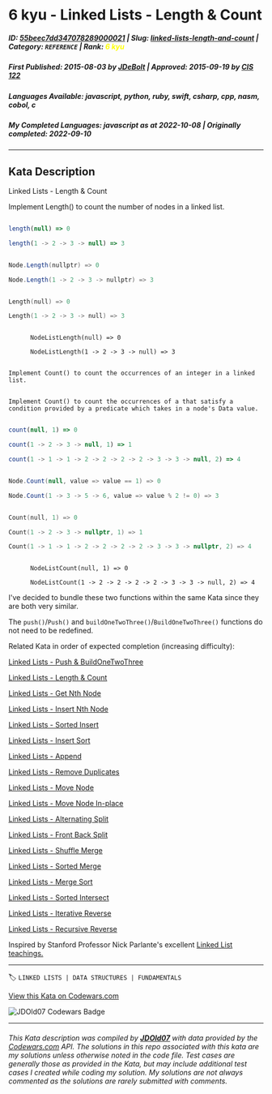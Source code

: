# 6 kyu - Linked Lists - Length & Count

##### **ID**: [55beec7dd347078289000021](https://www.codewars.com/kata/55beec7dd347078289000021) | **Slug**: [linked-lists-length-and-count](https://www.codewars.com/kata/55beec7dd347078289000021) | **Category**: `REFERENCE` | **Rank**: <span style="color:yellow">6 kyu</span>

##### **First Published**: 2015-08-03 ***by*** [JDeBolt](https://www.codewars.com/users/JDeBolt) | **Approved**: 2015-09-19 ***by*** [CIS 122](https://www.codewars.com/users/CIS%20122)

##### **Languages Available**: javascript, python, ruby, swift, csharp, cpp, nasm, cobol, c

##### **My Completed Languages**: javascript ***as at*** 2022-10-08 | **Originally completed**: 2022-09-10

---

## Kata Description


Linked Lists - Length & Count



Implement Length() to count the number of nodes in a linked list.<br>

```javascript

length(null) => 0

length(1 -> 2 -> 3 -> null) => 3

```

```csharp

Node.Length(nullptr) => 0

Node.Length(1 -> 2 -> 3 -> nullptr) => 3

```

```cpp

Length(null) => 0

Length(1 -> 2 -> 3 -> null) => 3

```

```cobol

      NodeListLength(null) => 0

      NodeListLength(1 -> 2 -> 3 -> null) => 3

```

```if-not:csharp

Implement Count() to count the occurrences of an integer in a linked list.

```

```if:csharp

Implement Count() to count the occurrences of a that satisfy a condition provided by a predicate which takes in a node's Data value.

```

```javascript

count(null, 1) => 0

count(1 -> 2 -> 3 -> null, 1) => 1

count(1 -> 1 -> 1 -> 2 -> 2 -> 2 -> 2 -> 3 -> 3 -> null, 2) => 4

```

```csharp

Node.Count(null, value => value == 1) => 0

Node.Count(1 -> 3 -> 5 -> 6, value => value % 2 != 0) => 3

```

```cpp

Count(null, 1) => 0

Count(1 -> 2 -> 3 -> nullptr, 1) => 1

Count(1 -> 1 -> 1 -> 2 -> 2 -> 2 -> 2 -> 3 -> 3 -> nullptr, 2) => 4

```

```cobol

      NodeListCount(null, 1) => 0

      NodeListCount(1 -> 2 -> 2 -> 2 -> 2 -> 3 -> 3 -> null, 2) => 4

```



I've decided to bundle these two functions within the same Kata since they are both very similar.



The `push()`/`Push()` and `buildOneTwoThree()`/`BuildOneTwoThree()` functions do not need to be redefined.



Related Kata in order of expected completion (increasing difficulty):<br>

 <a href="http://www.codewars.com/kata/linked-lists-push-and-buildonetwothree">Linked Lists - Push & BuildOneTwoThree</a><br>

 <a href="http://www.codewars.com/kata/linked-lists-length-and-count">Linked Lists - Length & Count</a><br>

 <a href="http://www.codewars.com/kata/linked-lists-get-nth-node">Linked Lists - Get Nth Node</a><br>

<a href="http://www.codewars.com/kata/linked-lists-insert-nth-node">Linked Lists - Insert Nth Node</a><br>

<a href="http://www.codewars.com/kata/linked-lists-sorted-insert">Linked Lists - Sorted Insert</a><br>

<a href="http://www.codewars.com/kata/linked-lists-insert-sort">Linked Lists - Insert Sort</a><br>

<a href="http://www.codewars.com/kata/linked-lists-append">Linked Lists - Append</a><br>

<a href="http://www.codewars.com/kata/linked-lists-remove-duplicates">Linked Lists - Remove Duplicates</a><br>

<a href="http://www.codewars.com/kata/linked-lists-move-node">Linked Lists - Move Node</a><br>

<a href="http://www.codewars.com/kata/linked-lists-move-node-in-place">Linked Lists - Move Node In-place</a><br>

<a href="http://www.codewars.com/kata/linked-lists-alternating-split">Linked Lists - Alternating Split</a><br>

<a href="http://www.codewars.com/kata/linked-lists-front-back-split">Linked Lists - Front Back Split</a><br>

<a href="http://www.codewars.com/kata/linked-lists-shuffle-merge">Linked Lists - Shuffle Merge</a><br>

<a href="http://www.codewars.com/kata/linked-lists-sorted-merge">Linked Lists - Sorted Merge</a><br>

<a href="http://www.codewars.com/kata/linked-lists-merge-sort">Linked Lists - Merge Sort</a><br>

<a href="http://www.codewars.com/kata/linked-lists-sorted-intersect">Linked Lists - Sorted Intersect</a><br>

<a href="http://www.codewars.com/kata/linked-lists-iterative-reverse">Linked Lists - Iterative Reverse</a><br>

<a href="http://www.codewars.com/kata/linked-lists-recursive-reverse">Linked Lists - Recursive Reverse</a><br>



Inspired by Stanford Professor Nick Parlante's excellent [Linked List teachings.](http://cslibrary.stanford.edu/103/LinkedListBasics.pdf)

---


🏷 `LINKED LISTS | DATA STRUCTURES | FUNDAMENTALS`


[View this Kata on Codewars.com](https://www.codewars.com/kata/55beec7dd347078289000021)

![](https://www.codewars.com/users/jdold07/badges/large "JDOld07 Codewars Badge")

---

###### *This Kata description was compiled by [**JDOld07**](https://tpstech.dev) with data provided by the [Codewars.com](https://www.codewars.com) API.  The solutions in this repo associated with this kata are my solutions unless otherwise noted in the code file.  Test cases are generally those as provided in the Kata, but may include additional test cases I created while coding my solution.  My solutions are not always commented as the solutions are rarely submitted with comments.*
